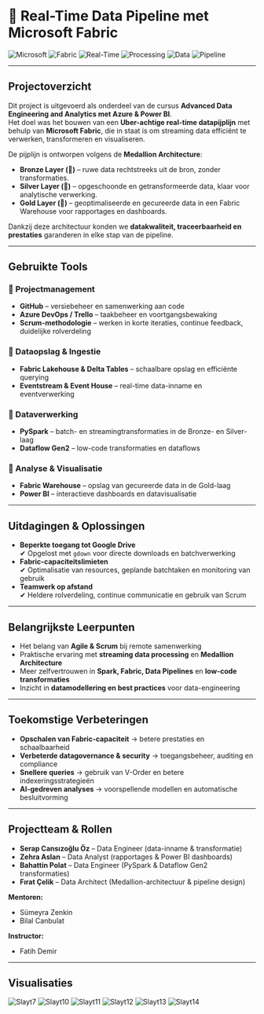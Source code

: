 # 🚖 Real-Time Data Pipeline met Microsoft Fabric

![Microsoft](https://img.shields.io/badge/MICROSOFT-333333?style=for-the-badge&logo=microsoft)
![Fabric](https://img.shields.io/badge/FABRIC-0078D4?style=for-the-badge&logo=microsoftfabric)
![Real-Time](https://img.shields.io/badge/REAL--TIME-DC143C?style=for-the-badge&logo=clockify)
![Processing](https://img.shields.io/badge/PROCESSING-FF8C00?style=for-the-badge)
![Data](https://img.shields.io/badge/DATA-444444?style=for-the-badge&logo=dataspell)
![Pipeline](https://img.shields.io/badge/PIPELINE-8BC34A?style=for-the-badge)

---

## Projectoverzicht

Dit project is uitgevoerd als onderdeel van de cursus **Advanced Data Engineering and Analytics met Azure & Power BI**.  
Het doel was het bouwen van een **Uber-achtige real-time datapijplijn** met behulp van **Microsoft Fabric**, die in staat is om streaming data efficiënt te verwerken, transformeren en visualiseren.

De pijplijn is ontworpen volgens de **Medallion Architecture**:
- **Bronze Layer (🥉)** – ruwe data rechtstreeks uit de bron, zonder transformaties.  
- **Silver Layer (🥈)** – opgeschoonde en getransformeerde data, klaar voor analytische verwerking.  
- **Gold Layer (🥇)** – geoptimaliseerde en gecureerde data in een Fabric Warehouse voor rapportages en dashboards.  

Dankzij deze architectuur konden we **datakwaliteit, traceerbaarheid en prestaties** garanderen in elke stap van de pipeline.

---

## Gebruikte Tools

### 🔹 Projectmanagement
- **GitHub** – versiebeheer en samenwerking aan code  
- **Azure DevOps / Trello** – taakbeheer en voortgangsbewaking  
- **Scrum-methodologie** – werken in korte iteraties, continue feedback, duidelijke rolverdeling  

### 🔹 Dataopslag & Ingestie
- **Fabric Lakehouse & Delta Tables** – schaalbare opslag en efficiënte querying  
- **Eventstream & Event House** – real-time data-inname en eventverwerking  

### 🔹 Dataverwerking
- **PySpark** – batch- en streamingtransformaties in de Bronze- en Silver-laag  
- **Dataflow Gen2** – low-code transformaties en dataflows  

### 🔹 Analyse & Visualisatie
- **Fabric Warehouse** – opslag van gecureerde data in de Gold-laag  
- **Power BI** – interactieve dashboards en datavisualisatie  

---

##  Uitdagingen & Oplossingen

- **Beperkte toegang tot Google Drive**  
  ✔ Opgelost met `gdown` voor directe downloads en batchverwerking  
- **Fabric-capaciteitslimieten**  
  ✔ Optimalisatie van resources, geplande batchtaken en monitoring van gebruik  
- **Teamwerk op afstand**  
  ✔ Heldere rolverdeling, continue communicatie en gebruik van Scrum  

---

##  Belangrijkste Leerpunten

- Het belang van **Agile & Scrum** bij remote samenwerking  
- Praktische ervaring met **streaming data processing** en **Medallion Architecture**  
- Meer zelfvertrouwen in **Spark, Fabric, Data Pipelines** en **low-code transformaties**  
- Inzicht in **datamodellering en best practices** voor data-engineering  

---

##  Toekomstige Verbeteringen

- **Opschalen van Fabric-capaciteit** → betere prestaties en schaalbaarheid  
- **Verbeterde datagovernance & security** → toegangsbeheer, auditing en compliance  
- **Snellere queries** → gebruik van V-Order en betere indexeringsstrategieën  
- **AI-gedreven analyses** → voorspellende modellen en automatische besluitvorming  

---

##  Projectteam & Rollen

- **Serap Cansızoğlu Öz** – Data Engineer (data-inname & transformatie)  
- **Zehra Aslan** – Data Analyst (rapportages & Power BI dashboards)  
- **Bahattin Polat** – Data Engineer (PySpark & Dataflow Gen2 transformaties)  
- **Fırat Çelik** – Data Architect (Medallion-architectuur & pipeline design)  

**Mentoren:**  
- Sümeyra Zenkin  
- Bilal Canbulat  

**Instructor:**  
- Fatih Demir  

---

##  Visualisaties

![Slayt7](https://github.com/user-attachments/assets/2f6d2c55-9a27-4880-a58b-59a5b55853b9)
![Slayt10](https://github.com/user-attachments/assets/7cb5c2e1-bced-46e3-ba3e-ece2cca9788b)
![Slayt11](https://github.com/user-attachments/assets/1d49686e-9a84-48cf-ab78-74d35307ba70)
![Slayt12](https://github.com/user-attachments/assets/e815ec18-5b86-4837-90c1-8793f266bc8e)
![Slayt13](https://github.com/user-attachments/assets/c8956f1f-1f56-49c7-a4b4-46746f63b8ad)
![Slayt14](https://github.com/user-attachments/assets/a5bece2d-ea79-4146-9e50-d2bc7c147fb3)
